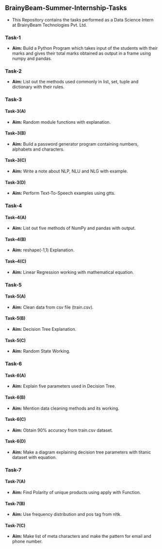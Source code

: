 ## BrainyBeam-Summer-Internship-Tasks

-   This Repository contains the tasks performed as a Data Science Intern at BrainyBeam Technologies Pvt. Ltd.

### Task-1

-   **Aim:** Build a Python Program which takes input of the students with their marks and gives their total marks obtained as output in a frame using numpy and pandas.

### Task-2

-   **Aim:** List out the methods used commonly in list, set, tuple and dictionary with their rules.

### Task-3

#### Task-3(A)

-   **Aim:** Random module functions with explanation.

#### Task–3(B)

-   **Aim:** Build a password generator program containing numbers, alphabets and characters.

#### Task–3(C)

-   **Aim:** Write a note about NLP, NLU and NLG with example.

#### Task-3(D)

-   **Aim:** Perform Text-To-Speech examples using gtts.

### Task-4

#### Task–4(A)

-   **Aim:** List out five methods of NumPy and pandas with output.

#### Task–4(B)

-   **Aim:** reshape(-1,1) Explanation.

#### Task–4(C)

-   **Aim:** Linear Regression working with mathematical equation.

### Task-5

#### Task-5(A)

-   **Aim:** Clean data from csv file (train.csv).

#### Task-5(B)

-   **Aim:** Decision Tree Explanation.

#### Task-5(C)

-   **Aim:** Random State Working.

### Task-6

#### Task-6(A)

-   **Aim:** Explain five parameters used in Decision Tree.

#### Task-6(B)

-   **Aim:** Mention data cleaning methods and its working.

#### Task-6(C)

-   **Aim:** Obtain 90% accuracy from train.csv dataset.

#### Task-6(D)

-   **Aim:** Make a diagram explaining decision tree parameters with titanic dataset with equation.

### Task-7

#### Task-7(A)

-   **Aim:** Find Polarity of unique products using apply with Function.

#### Task-7(B)

-   **Aim:** Use frequency distribution and pos tag from nltk.

#### Task-7(C)

-   **Aim:** Make list of meta characters and make the pattern for email and phone number.